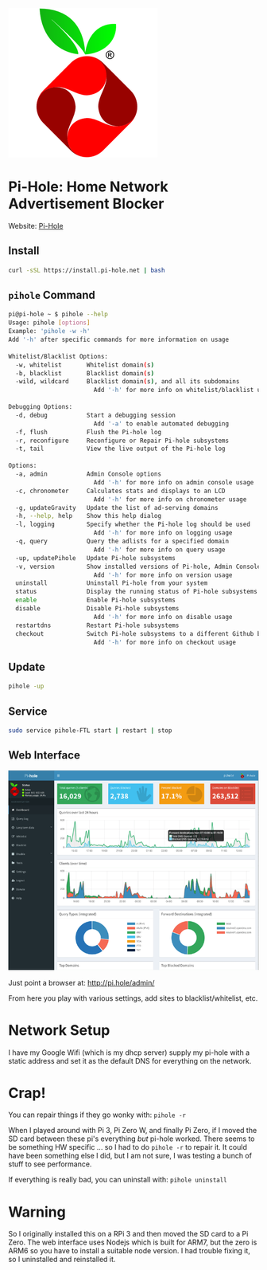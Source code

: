 ![](pics/pi-hole-logo.png)

# Pi-Hole: Home Network Advertisement Blocker

Website: [Pi-Hole](https://pi-hole.net/)

## Install

```bash
curl -sSL https://install.pi-hole.net | bash
```

## `pihole` Command

```bash
pi@pi-hole ~ $ pihole --help
Usage: pihole [options]
Example: 'pihole -w -h'
Add '-h' after specific commands for more information on usage

Whitelist/Blacklist Options:
  -w, whitelist       Whitelist domain(s)
  -b, blacklist       Blacklist domain(s)
  -wild, wildcard     Blacklist domain(s), and all its subdomains
                        Add '-h' for more info on whitelist/blacklist usage

Debugging Options:
  -d, debug           Start a debugging session
                        Add '-a' to enable automated debugging
  -f, flush           Flush the Pi-hole log
  -r, reconfigure     Reconfigure or Repair Pi-hole subsystems
  -t, tail            View the live output of the Pi-hole log

Options:
  -a, admin           Admin Console options
                        Add '-h' for more info on admin console usage
  -c, chronometer     Calculates stats and displays to an LCD
                        Add '-h' for more info on chronometer usage
  -g, updateGravity   Update the list of ad-serving domains
  -h, --help, help    Show this help dialog
  -l, logging         Specify whether the Pi-hole log should be used
                        Add '-h' for more info on logging usage
  -q, query           Query the adlists for a specified domain
                        Add '-h' for more info on query usage
  -up, updatePihole   Update Pi-hole subsystems
  -v, version         Show installed versions of Pi-hole, Admin Console & FTL
                        Add '-h' for more info on version usage
  uninstall           Uninstall Pi-hole from your system
  status              Display the running status of Pi-hole subsystems
  enable              Enable Pi-hole subsystems
  disable             Disable Pi-hole subsystems
                        Add '-h' for more info on disable usage
  restartdns          Restart Pi-hole subsystems
  checkout            Switch Pi-hole subsystems to a different Github branch
                        Add '-h' for more info on checkout usage
```

## Update

```bash
pihole -up
```

## Service

```bash
sudo service pihole-FTL start | restart | stop
```

## Web Interface

![](pics/web-interface.png)

Just point a browser at: http://pi.hole/admin/

From here you play with various settings, add sites to blacklist/whitelist, etc.

# Network Setup

I have my Google Wifi (which is my dhcp server) supply my pi-hole with a static
address and set it as the default DNS for everything on the network.

# Crap!

You can repair things if they go wonky with: `pihole -r`

When I played around with Pi 3, Pi Zero W, and finally Pi Zero, if I moved the
SD card between these pi's everything *but* pi-hole worked. There seems to be
something HW specific ... so I had to do `pihole -r` to repair it. It could have
been something else I did, but I am not sure, I was testing a bunch of stuff
to see performance.

If everything is really bad, you can uninstall with: `pihole uninstall`

# Warning

So I originally installed this on a RPi 3 and then moved the SD card to a Pi Zero.
The web interface uses Nodejs which is built for ARM7, but the zero is ARM6 so you
have to install a suitable node version. I had trouble fixing it, so I uninstalled
and reinstalled it.
